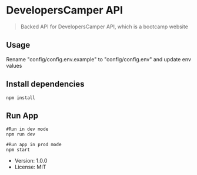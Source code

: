 # DevelopersCamper API

> Backed API for DevelopersCamper API, which is a bootcamp website

## Usage

Rename "config/config.env.example" to "config/config.env" and update env values

## Install dependencies

```
npm install
```

## Run App

```
#Run in dev mode
npm run dev

#Run app in prod mode
npm start
```

- Version: 1.0.0
- License: MIT
